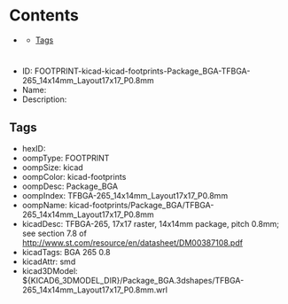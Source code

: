 



Contents
========

* [](#)
	* [Tags](#tags)

# 

- ID: FOOTPRINT-kicad-kicad-footprints-Package_BGA-TFBGA-265_14x14mm_Layout17x17_P0.8mm
- Name: 
- Description: 

## Tags

- hexID: 
- oompType: FOOTPRINT
- oompSize: kicad
- oompColor: kicad-footprints
- oompDesc: Package_BGA
- oompIndex: TFBGA-265_14x14mm_Layout17x17_P0.8mm
- oompName: kicad-footprints/Package_BGA/TFBGA-265_14x14mm_Layout17x17_P0.8mm
- kicadDesc: TFBGA-265, 17x17 raster, 14x14mm package, pitch 0.8mm; see section 7.8 of http://www.st.com/resource/en/datasheet/DM00387108.pdf
- kicadTags: BGA 265 0.8
- kicadAttr: smd
- kicad3DModel: ${KICAD6_3DMODEL_DIR}/Package_BGA.3dshapes/TFBGA-265_14x14mm_Layout17x17_P0.8mm.wrl
